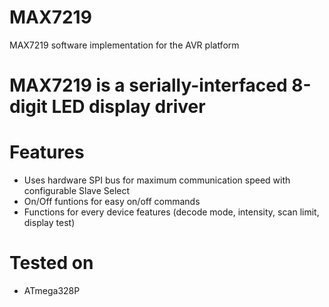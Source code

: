 # MAX7219
MAX7219 software implementation for the AVR platform

# MAX7219 is a serially-interfaced 8-digit LED display driver

# Features
- Uses hardware SPI bus for maximum communication speed with configurable Slave Select
- On/Off funtions for easy on/off commands
- Functions for every device features (decode mode, intensity, scan limit, display test)

# Tested on
- ATmega328P
